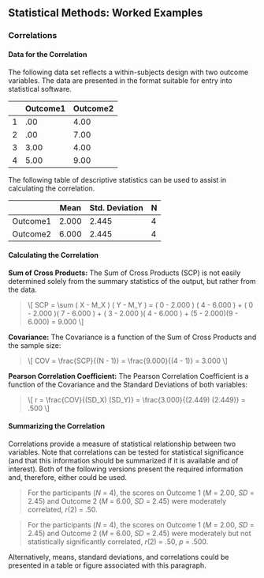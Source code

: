 ## Statistical Methods: Worked Examples

### Correlations

#### Data for the Correlation

The following data set reflects a within-subjects design with two outcome variables. The data are presented in the format suitable for entry into statistical software.

|     | Outcome1 | Outcome2 |
|-----|----------|----------|
| 1   | .00      | 4.00     |
| 2   | .00      | 7.00     |
| 3   | 3.00     | 4.00     |
| 4   | 5.00     | 9.00     |

The following table of descriptive statistics can be used to assist in calculating the correlation.

|          | Mean  | Std. Deviation | N   |
|----------|-------|----------------|-----|
| Outcome1 | 2.000 | 2.445          | 4   |
| Outcome2 | 6.000 | 2.445          | 4   |

#### Calculating the Correlation

**Sum of Cross Products:** The Sum of Cross Products (SCP) is not easily determined solely from the summary statistics of the output, but rather from the data.

> \\[ SCP = \sum ( X - M_X ) ( Y - M_Y ) = ( 0 - 2.000 ) ( 4 - 6.000 ) + ( 0 - 2.000 )( 7 - 6.000 ) + ( 3 - 2.000 )( 4 - 6.000 ) + (5 - 2.000)(9 - 6.000) = 9.000 \\]

**Covariance:** The Covariance is a function of the Sum of Cross Products and the sample size:

> \\[ COV = \frac{SCP}{(N - 1)} = \frac{9.000}{(4 - 1)} = 3.000 \\]

**Pearson Correlation Coefficient:** The Pearson Correlation Coefficient is a function of the Covariance and the Standard Deviations of both variables:

> \\[ r = \frac{COV}{(SD_X) (SD_Y)} = \frac{3.000}{(2.449) (2.449)} = .500 \\]

#### Summarizing the Correlation

Correlations provide a measure of statistical relationship between two variables. Note that correlations can be tested for statistical significance (and that this information should be summarized if it is available and of interest). Both of the following versions present the required information and, therefore, either could be used.

> For the participants (*N* = 4), the scores on Outcome 1 (*M* = 2.00, *SD* = 2.45) and Outcome 2 (*M* = 6.00, *SD* = 2.45) were moderately correlated, *r*(2) = .50.

> For the participants (*N* = 4), the scores on Outcome 1 (*M* = 2.00, *SD* = 2.45) and Outcome 2 (*M* = 6.00, *SD* = 2.45) were moderately but not statistically significantly correlated, *r*(2) = .50, *p* = .500.

Alternatively, means, standard deviations, and correlations could be presented in a table or figure associated with this paragraph.
